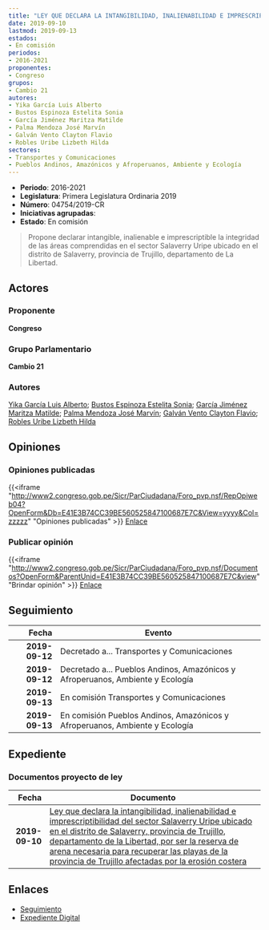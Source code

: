 ```yaml
---
title: "LEY QUE DECLARA LA INTANGIBILIDAD, INALIENABILIDAD E IMPRESCRIPTIBILIDAD DEL SECTOR SALAVERRY URIPE UBICADO EN EL DISTRITO DE SALAVERRY, PROVINCIA DE TRUJILLO, DEPARTAMENTO DE LA LIBERTAD, POR SER LA RESERVA DE ARENA NECESARIA PARA RECUPERAR LAS PLAYAS DE LA PROVINCIA DE TRUJILLO AFECTADAS POR LA EROSION COSTERA"
date: 2019-09-10
lastmod: 2019-09-13
estados:
- En comisión
periodos:
- 2016-2021
proponentes:
- Congreso
grupos:
- Cambio 21
autores:
- Yika García Luis Alberto
- Bustos Espinoza Estelita Sonia
- García Jiménez Maritza Matilde
- Palma Mendoza José Marvín
- Galván Vento Clayton Flavio
- Robles Uribe Lizbeth Hilda
sectores:
- Transportes y Comunicaciones
- Pueblos Andinos, Amazónicos y Afroperuanos, Ambiente y Ecología
---
```

- **Periodo**: 2016-2021
- **Legislatura**: Primera Legislatura Ordinaria 2019
- **Número**: 04754/2019-CR
- **Iniciativas agrupadas**: 
- **Estado**: En comisión

> Propone declarar intangible, inalienable e imprescriptible la integridad de las áreas comprendidas en el sector Salaverry Uripe ubicado en el distrito de Salaverry, provincia de Trujillo, departamento de La Libertad.


## Actores

### Proponente

**Congreso**

### Grupo Parlamentario

**Cambio 21**

### Autores

[Yika García Luis Alberto](mailto:mailto:lyika@congreso.gob.pe); [Bustos Espinoza Estelita Sonia](mailto:mailto:ebustos@congreso.gob.pe); [García Jiménez Maritza Matilde](mailto:mailto:mgarciaj@congreso.gob.pe); [Palma Mendoza José Marvín](mailto:mailto:jpalma@congreso.gob.pe); [Galván Vento Clayton Flavio](mailto:mailto:cgalvan@congreso.gob.pe); [Robles Uribe Lizbeth Hilda](mailto:mailto:lroblesu@congreso.gob.pe)

## Opiniones

### Opiniones publicadas

{{<iframe "http://www2.congreso.gob.pe/Sicr/ParCiudadana/Foro_pvp.nsf/RepOpiweb04?OpenForm&Db=E41E3B74CC39BE560525847100687E7C&View=yyyy&Col=zzzzz" "Opiniones publicadas" >}}
[Enlace](http://www2.congreso.gob.pe/Sicr/ParCiudadana/Foro_pvp.nsf/RepOpiweb04?OpenForm&Db=E41E3B74CC39BE560525847100687E7C&View=yyyy&Col=zzzzz)

### Publicar opinión

{{<iframe "http://www2.congreso.gob.pe/Sicr/ParCiudadana/Foro_pvp.nsf/Documentos?OpenForm&ParentUnid=E41E3B74CC39BE560525847100687E7C&view" "Brindar opinión" >}}
[Enlace](http://www2.congreso.gob.pe/Sicr/ParCiudadana/Foro_pvp.nsf/Documentos?OpenForm&ParentUnid=E41E3B74CC39BE560525847100687E7C&view)


## Seguimiento

| Fecha | Evento |
|------:|--------|
| **2019-09-12** | Decretado a... Transportes y Comunicaciones |
| **2019-09-12** | Decretado a... Pueblos Andinos, Amazónicos y Afroperuanos, Ambiente y Ecología |
| **2019-09-13** | En comisión Transportes y Comunicaciones |
| **2019-09-13** | En comisión Pueblos Andinos, Amazónicos y Afroperuanos, Ambiente y Ecología |

## Expediente

### Documentos proyecto de ley

| Fecha | Documento |
|------:|-----------|
| **2019-09-10** | [Ley que declara la intangibilidad, inalienabilidad e imprescriptibilidad del sector Salaverry Uripe ubicado en el distrito de Salaverry, provincia de Trujillo, departamento de la Libertad, por ser la reserva de arena necesaria para recuperar las playas de la provincia de Trujillo afectadas por la erosión costera](http://www.leyes.congreso.gob.pe/Documentos/2016_2021/Proyectos_de_Ley_y_de_Resoluciones_Legislativas/PL0475420190910.pdf) |

## Enlaces

- [Seguimiento](http://www2.congreso.gob.pe/Sicr/TraDocEstProc/CLProLey2016.nsf/f7fff46988ca05b1052578e100829cc7/1ececf7a8eb92e79052584710060fdee?OpenDocument)
- [Expediente Digital](http://www2.congreso.gob.pe/Sicr/TraDocEstProc/CLProLey2016.nsf/f7fff46988ca05b1052578e100829cc7/1ececf7a8eb92e79052584710060fdee?OpenDocument&Click=05257FB7005EB655.eb71d0cf91d8294e05256cdf006b5706/$Body/0.1C6C)

